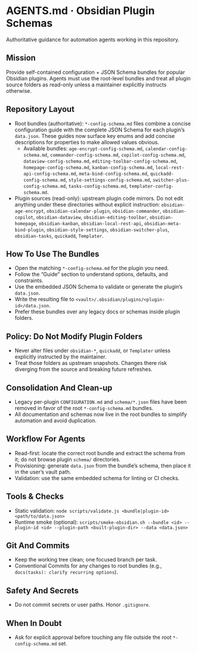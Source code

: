 # AGENTS.md · Obsidian Plugin Schemas

Authoritative guidance for automation agents working in this repository.

## Mission
Provide self-contained configuration + JSON Schema bundles for popular Obsidian plugins. Agents must use the root-level bundles and treat all plugin source folders as read-only unless a maintainer explicitly instructs otherwise.

## Repository Layout
- Root bundles (authoritative): `*-config-schema.md` files combine a concise configuration guide with the complete JSON Schema for each plugin’s `data.json`. These guides now surface key enums and add concise descriptions for properties to make allowed values obvious.
  - Available bundles: `age-encrypt-config-schema.md`, `calendar-config-schema.md`, `commander-config-schema.md`, `copilot-config-schema.md`, `dataview-config-schema.md`, `editing-toolbar-config-schema.md`, `homepage-config-schema.md`, `kanban-config-schema.md`, `local-rest-api-config-schema.md`, `meta-bind-config-schema.md`, `quickadd-config-schema.md`, `style-settings-config-schema.md`, `switcher-plus-config-schema.md`, `tasks-config-schema.md`, `templater-config-schema.md`.
- Plugin sources (read-only): upstream plugin code mirrors. Do not edit anything under these directories without explicit instruction: `obsidian-age-encrypt`, `obsidian-calendar-plugin`, `obsidian-commander`, `obsidian-copilot`, `obsidian-dataview`, `obsidian-editing-toolbar`, `obsidian-homepage`, `obsidian-kanban`, `obsidian-local-rest-api`, `obsidian-meta-bind-plugin`, `obsidian-style-settings`, `obsidian-switcher-plus`, `obsidian-tasks`, `quickadd`, `Templater`.

## How To Use The Bundles
- Open the matching `*-config-schema.md` for the plugin you need.
- Follow the “Guide” section to understand options, defaults, and constraints.
- Use the embedded JSON Schema to validate or generate the plugin’s `data.json`.
- Write the resulting file to `<vault>/.obsidian/plugins/<plugin-id>/data.json`.
- Prefer these bundles over any legacy docs or schemas inside plugin folders.

## Policy: Do Not Modify Plugin Folders
- Never alter files under `obsidian-*`, `quickadd`, or `Templater` unless explicitly instructed by the maintainer.
- Treat those folders as upstream snapshots. Changes there risk diverging from the source and breaking future refreshes.

## Consolidation And Clean-up
- Legacy per-plugin `CONFIGURATION.md` and `schema/*.json` files have been removed in favor of the root `*-config-schema.md` bundles.
- All documentation and schemas now live in the root bundles to simplify automation and avoid duplication.

## Workflow For Agents
- Read-first: locate the correct root bundle and extract the schema from it; do not browse plugin `schema/` directories.
- Provisioning: generate `data.json` from the bundle’s schema, then place it in the user’s vault path.
- Validation: use the same embedded schema for linting or CI checks.

## Tools & Checks
- Static validation: `node scripts/validate.js <bundle|plugin-id> <path/to/data.json>`
- Runtime smoke (optional): `scripts/smoke-obsidian.sh --bundle <id> --plugin-id <id> --plugin-path <built-plugin-dir> --data <data.json>`

## Git And Commits
- Keep the working tree clean; one focused branch per task.
- Conventional Commits for any changes to root bundles (e.g., `docs(tasks): clarify recurring options`).

## Safety And Secrets
- Do not commit secrets or user paths. Honor `.gitignore`.

## When In Doubt
- Ask for explicit approval before touching any file outside the root `*-config-schema.md` set.
